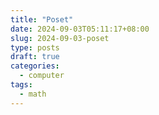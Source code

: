```yaml
---
title: "Poset"
date: 2024-09-03T05:11:17+08:00
slug: 2024-09-03-poset
type: posts
draft: true
categories:
  - computer
tags:
  - math
---
```


